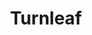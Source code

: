 ---
title: Turnleaf
phone: (408) 378-9138
website: http://www.turnleaf-apts.com/
management: FF Properties LP
location: "San Jose"
tags: []
---